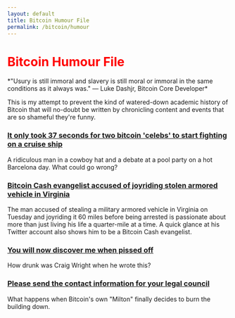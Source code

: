 ```yaml
---
layout: default
title: Bitcoin Humour File
permalink: /bitcoin/humour
---
```


<h1 class="c1" style="color:red;">Bitcoin Humour File</h1>
*"Usury is still immoral and slavery is still moral or immoral in the same conditions as it always was." — Luke Dashjr, Bitcoin Core Developer*

<p class="notebox">This is my attempt to prevent the kind of watered-down academic history of Bitcoin that will no-doubt be written by chronicling content and events that are so shameful they're funny.</p>

### [It only took 37 seconds for two bitcoin 'celebs' to start fighting on a cruise ship](https://makgill.github.io/bitcoin-shame/coinsbank)

A ridiculous man in a cowboy hat and a debate at a pool party on a hot Barcelona day. What could go wrong?

### [Bitcoin Cash evangelist accused of joyriding stolen armored vehicle in Virginia](https://makgill.github.io/bitcoin-shame/tank)

The man accused of stealing a military armored vehicle in Virginia on Tuesday and joyriding it 60 miles before being arrested is passionate about more than just living his life a quarter-mile at a time. A quick glance at his Twitter account also shows him to be a Bitcoin Cash evangelist.

### [You will now discover me when pissed off](https://makgill.github.io/bitcoin-shame/abc)

How drunk was Craig Wright when he wrote this?

### [Please send the contact information for your legal council](https://makgill.github.io/bitcoin-shame/please-send-contact)

What happens when Bitcoin's own "Milton" finally decides to burn the building down.
